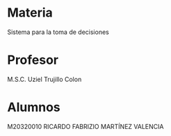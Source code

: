 # Materia
Sistema para la toma de decisiones

# Profesor
M.S.C. Uziel Trujillo Colon

# Alumnos
M20320010	RICARDO FABRIZIO MARTÍNEZ VALENCIA